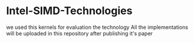 # Intel-SIMD-Technologies
we used this kernels for evaluation the technology
All the implementations will be uploaded in this repository after publishing it's paper
